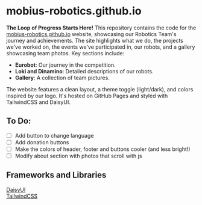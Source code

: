 # mobius-robotics.github.io

**The Loop of Progress Starts Here!** This repository contains the code for the [mobius-robotics.github.io](https://mobius-robotics.github.io/) website, showcasing our Robotics Team's journey and achievements. The site highlights what we do, the projects we've worked on, the events we've participated in, our robots, and a gallery showcasing team photos. Key sections include: 
 
- **Eurobot**: Our journey in the competition.  
- **Loki and Dinamino**: Detailed descriptions of our robots.  
- **Gallery**: A collection of team pictures.  

The website features a clean layout, a theme toggle (light/dark), and colors inspired by our logo. It's hosted on GitHub Pages and styled with TailwindCSS and DaisyUI.

## To Do:
- [ ] Add button to change language
- [ ] Add donation buttons
- [ ] Make the colors of header, footer and buttons cooler (and less bright!)
- [ ] Modify about section with photos that scroll with js

## Frameworks and Libraries
[DaisyUI](https://daisyui.com/)  
[TailwindCSS](https://tailwindcss.com/)